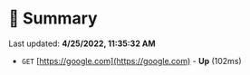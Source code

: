 # 📖 Summary
Last updated: **4/25/2022, 11:35:32 AM**

- `GET` [https://google.com](https://google.com) - **Up** (102ms)
